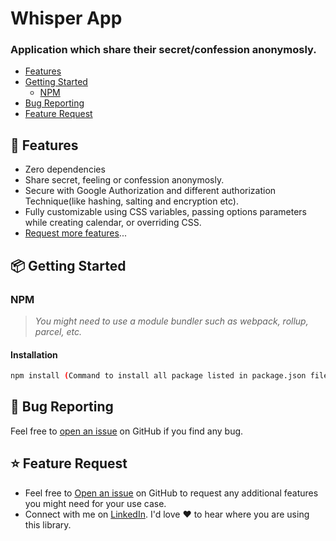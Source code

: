 <p>
    <h1>Whisper App</h1>
</p>
<p>
    <h3>Application which share their secret/confession anonymosly.</h3>
</p>

- [Features](#features)
- [Getting Started](#getting-started)
  - [NPM](#npm)
- [Bug Reporting](#bug)
- [Feature Request](#feature-request)


<a id="features"></a>

## 🚀 Features

- Zero dependencies
- Share secret, feeling or confession anonymosly.
- Secure with Google Authorization and different authorization Technique(like hashing, salting and encryption etc).
- Fully customizable using CSS variables, passing options parameters while creating calendar, or overriding CSS.
- [Request more features](#feature-request)...


<a id="getting-started"></a>

## 📦 Getting Started

### NPM

> _You might need to use a module bundler such as webpack, rollup, parcel, etc._

#### Installation

```bash
npm install (Command to install all package listed in package.json file).
```


<a id="bug"></a>

## 🐛 Bug Reporting

Feel free to [open an issue](https://github.com/Yugg007/Whisper-App/issues) on GitHub if you find any bug.

<a id="feature-request"></a>

## ⭐ Feature Request

- Feel free to [Open an issue](https://github.com/Yugg007/Whisper-App/issues) on GitHub to request any additional features you might need for your use case.
- Connect with me on [LinkedIn](https://www.linkedin.com/in/yogendra-jhala-710333214/). I'd love ❤️️ to hear where you are using this library.

